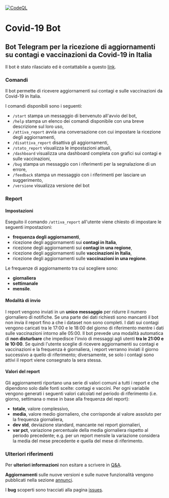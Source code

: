 [![CodeQL](https://github.com/cavfiumella/covid19-bot/actions/workflows/codeql-analysis.yml/badge.svg)](https://github.com/cavfiumella/covid19-bot/actions/workflows/codeql-analysis.yml)

# Covid-19 Bot
## Bot Telegram per la ricezione di aggiornamenti su contagi e vaccinazioni da Covid-19 in Italia

Il bot è stato rilasciato ed è contattabile a questo [link](https://t.me/cavfiumella_covid19_bot).

### Comandi
Il bot permette di ricevere aggiornamenti sui contagi e sulle vaccinazioni da Covid-19 in Italia.

I comandi disponibili sono i seguenti:
- `/start` stampa un messaggio di benvenuto all'avvio del bot,
- `/help` stampa un elenco dei comandi disponibile con una breve descrizione sul loro uso,
- `/attiva_report` avvia una conversazione con cui impostare la ricezione degli aggiornamenti,
- `/disattiva_report` disattiva gli aggiornamenti,
- `/stato_report` visualizza le impostazioni attuali,
- `/dashboard` visualizza una dashboard completa con grafici sui contagi e sulle vaccinazioni,
- `/bug` stampa un messaggio con i riferimenti per la segnalazione di un errore,
- `/feedback` stampa un messaggio con i riferimenti per lasciare un suggerimento,
- `/versione` visualizza versione del bot

### Report

#### Impostazioni
Eseguito il comando `/attiva_report` all'utente viene chiesto di impostare le seguenti impostazioni:
- **frequenza degli aggiornamenti**,
- ricezione degli aggiornamenti sui **contagi in Italia**,
- ricezione degli aggiornamenti sui **contagi in una regione**,
- ricezione degli aggiornamenti sulle **vaccinazioni in Italia**,
- ricezione degli aggiornamenti sulle **vaccinazioni in una regione**.

Le frequenze di aggiornamento tra cui scegliere sono:
- **giornaliera**
- **settimanale**
- **mensile**.

#### Modalità di invio
I report vengono inviati in un **unico messaggio** per ridurre il numero giornaliero di notifiche.
Se una parte dei dati richiesti sono mancanti il bot non invia il report fino a che i dataset non sono completi.
I dati sui contagi vengono caricati tra le 17:00 e le 18:00 del giorno di riferimento mentre i dati sulle vaccinazioni intorno alle 05:00.
Il bot prevede una modalità automatica di **non disturbare** che impedisce l'invio di messaggi agli utenti **tra le 21:00 e le 10:00**.
Se quindi l'utente sceglie di ricevere aggiornamenti su contagi e vaccinazioni e la frequenza è giornaliera, i report verranno inviati il giorno successivo a quello di riferimento; diversamente, se solo i contagi sono attivi il report viene consegnato la sera stessa.

#### Valori del report
Gli aggiornamenti riportano una serie di valori comuni a tutti i report e che dipendono solo dalle fonti scelte: contagi e vaccini.
Per ogni variabile vengono generati i seguenti valori calcolati nel periodo di riferimento (i.e. giorno, settimana o mese in base alla frequenza del report):
- **totale**, valore complessivo,
- **media**, valore medio giornaliero, che corrisponde al valore assoluto per la frequenza giornaliera,
- **dev std**, deviazione standard, mancante nei report giornalieri,
- **var pct**, variazione percentuale della media giornaliera rispetto al periodo precedente; e.g. per un report mensile la variazione considera la media del mese precedente e quella del mese di riferimento.

### Ulteriori riferimenti
Per **ulteriori informazioni** non esitare a scrivere in [Q&A](https://github.com/cavfiumella/covid19-bot/discussions/categories/q-a).

**Aggiornamenti** sulle nuove versioni e sulle nuove funzionalità vengono pubblicati nella sezione [annunci](https://github.com/cavfiumella/covid19-bot/discussions/categories/annunci).

I **bug** scoperti sono tracciati alla pagina [issues](https://github.com/cavfiumella/covid19-bot/issues).
